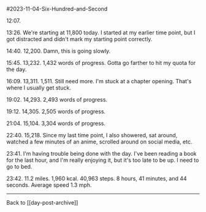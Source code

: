 #2023-11-04-Six-Hundred-and-Second

12:07.

13:26.  We're starting at 11,800 today.  I started at my earlier time point, but I got distracted and didn't mark my starting point correctly.

14:40.  12,200.  Damn, this is going slowly.

15:45.  13,232.  1,432 words of progress.  Gotta go farther to hit my quota for the day.

16:09.  13,311.  1,511.  Still need more.  I'm stuck at a chapter opening.  That's where I usually get stuck.

19:02.  14,293.  2,493 words of progress.

19:12.  14,305.  2,505 words of progress.

21:04.  15,104.  3,304 words of progress.

22:40.  15,218.  Since my last time point, I also showered, sat around, watched a few minutes of an anime, scrolled around on social media, etc.

23:41.  I'm having trouble being done with the day.  I've been reading a book for the last hour, and I'm really enjoying it, but it's too late to be up.  I need to go to bed.

23:42.  11.2 miles.  1,960 kcal.  40,963 steps.  8 hours, 41 minutes, and 44 seconds.  Average speed 1.3 mph.

---
Back to [[day-post-archive]]